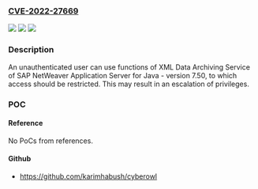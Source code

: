 ### [CVE-2022-27669](https://cve.mitre.org/cgi-bin/cvename.cgi?name=CVE-2022-27669)
![](https://img.shields.io/static/v1?label=Product&message=SAP%20NetWeaver%20Application%20Server%20for%20Java&color=blue)
![](https://img.shields.io/static/v1?label=Version&message=n%2Fa&color=blue)
![](https://img.shields.io/static/v1?label=Vulnerability&message=CWE-862&color=brighgreen)

### Description

An unauthenticated user can use functions of XML Data Archiving Service of SAP NetWeaver Application Server for Java - version 7.50, to which access should be restricted. This may result in an escalation of privileges.

### POC

#### Reference
No PoCs from references.

#### Github
- https://github.com/karimhabush/cyberowl

